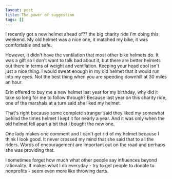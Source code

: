 ```yaml
---
layout: post
title: The power of suggestion
tags: []
---
```


<p>
I recently got a new helmet ahead of?? the big charity ride I'm doing this weekend. My old helmet was a nice one, it matched my bike, it was comfortable and safe.

</p>
<p>
However, it didn't have the ventilation that most other bike helmets do. It was a gift so I don't want to talk bad about it, but there are better helmets out there in terms of weight and ventilation. Keeping your head cool isn't just a nice thing. I would sweat enough in my old helmet that it would run into my eyes. Not the best thing when you are speeding downhill at 30 miles an hour.

</p>
<p>
Erin offered to buy me a new helmet last year for my birthday, why did it take so long for me to follow through? Because last year on this charity ride, one of the marshals at a turn said she liked my helmet.

</p>
<p>
That's right because some complete stranger said they liked my somewhat behind the times helmet I kept it for nearly a year. And it was only when the old helmet fell apart a bit that I bought the new one.

</p>
<p>
One lady makes one comment and I can't get rid of my helmet because I think I look good. It never crossed my mind that she said that to all the riders. Words of encouragement are important out on the road and perhaps she was providing that.

</p>
<p>
I sometimes forget how much what other people say influences beyond rationality. It makes what I do everyday - try to get people to donate to nonprofits - seem even more like throwing darts.

</p>

